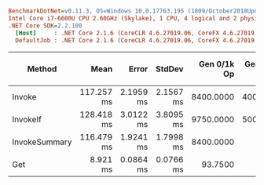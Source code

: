 ``` ini

BenchmarkDotNet=v0.11.3, OS=Windows 10.0.17763.195 (1809/October2018Update/Redstone5)
Intel Core i7-6600U CPU 2.60GHz (Skylake), 1 CPU, 4 logical and 2 physical cores
.NET Core SDK=2.2.100
  [Host]     : .NET Core 2.1.6 (CoreCLR 4.6.27019.06, CoreFX 4.6.27019.05), 64bit RyuJIT
  DefaultJob : .NET Core 2.1.6 (CoreCLR 4.6.27019.06, CoreFX 4.6.27019.05), 64bit RyuJIT


```
|        Method |       Mean |     Error |    StdDev | Gen 0/1k Op | Gen 1/1k Op | Gen 2/1k Op | Allocated Memory/Op |
|-------------- |-----------:|----------:|----------:|------------:|------------:|------------:|--------------------:|
|        Invoke | 117.257 ms | 2.1959 ms | 2.1567 ms |   8400.0000 |    400.0000 |           - |         17355.83 KB |
|      InvokeIf | 128.418 ms | 3.0122 ms | 3.8095 ms |   9750.0000 |    500.0000 |           - |         20301.73 KB |
| InvokeSummary | 116.479 ms | 1.9241 ms | 1.7998 ms |   8400.0000 |           - |           - |         17301.03 KB |
|           Get |   8.921 ms | 0.0864 ms | 0.0766 ms |     93.7500 |           - |           - |           203.82 KB |
